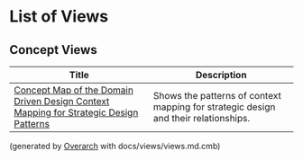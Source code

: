 # List of Views

## Concept Views
| Title | Description |
|---|---|
| [Concept Map of the Domain Driven Design Context Mapping for Strategic Design Patterns](concept-view.md) | Shows the patterns of context mapping for strategic design and their relationships. |


(generated by [Overarch](https://github.com/soulspace-org/overarch) with docs/views/views.md.cmb)
